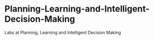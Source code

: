 # Planning-Learning-and-Intelligent-Decision-Making
Labs at Planning, Learning and Intelligent Decision Making
